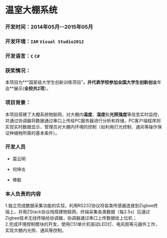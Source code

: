 # 温室大棚系统

### 开发时间：2014年05月--2015年05月
### 开发环境：`IAR` `Visual Studio2012`
### 开发语言：`C` `C#`
### 获奖情况：
   本项目为**“国家级大学生创新训练项目”**，并代表学校参加全国大学生创新创业**年会**展示(**全校共2项**）。
### 项目背景：
本项目搭建了大棚系统物联网，对大棚内**温度**、**湿度**和**光照强度**等信息实时监控，并通过协调器将数据通过串口上传给PC服务器进行分析和存储，PC客户端程序则实现实时数据显示、管理员对大棚内环境的控制（如利用灯光控制、通风等操作保证种植物所需的基本条件）。
### 开发人员
  
* 莫云明

* 何坤炎

* 俸毅

### 本人负责的内容

1.独立完成数据采集功能的实现，利用RS232协议将各类传感器连接到Zigbee终端上，并用ZStack协议栈搭建物联网，终端采集各类数据（每2.5s）后通过Zigbee技术无线传输给协调器，协调器通过串口上传数据给上位机；<br>
2.完成环境控制模块的开发，使用C51单片机驱动LED灯、电风扇等元器件工作，实现大棚内光照、通风等控制。<br>

